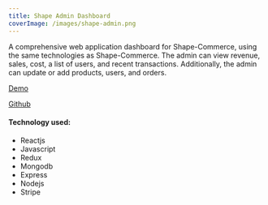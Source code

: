 ```yaml
---
title: Shape Admin Dashboard
coverImage: /images/shape-admin.png
---
```

<!--StartFragment-->

A comprehensive web application dashboard for Shape-Commerce, using the same technologies as Shape-Commerce. The admin can view revenue, sales, cost, a list of users, and recent transactions. Additionally, the admin can update or add products, users, and orders.

<!--EndFragment-->

[D﻿emo](https://shape-admin.onrender.com/)

[G﻿ithub](https://github.com/SamirAhma/shape-admin/tree/main)

#### T﻿echnology used:

* R﻿eactjs
* Javascript
* R﻿edux
* M﻿ongodb
* E﻿xpress
* N﻿odejs
* S﻿tripe